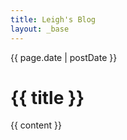 ```yaml
---
title: Leigh's Blog
layout: _base
---
```


{{ page.date | postDate }}

# {{ title }}

{{ content }}
